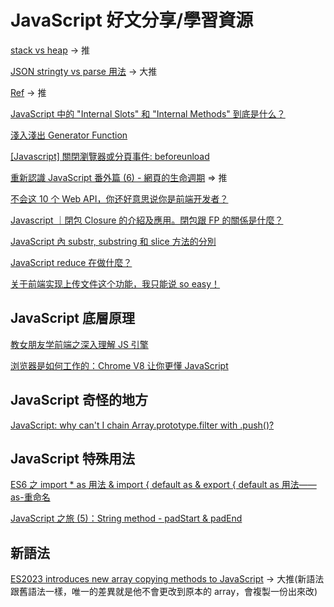 # JavaScript 好文分享/學習資源

[stack vs heap](https://roykwokcode.medium.com/%E6%99%AE%E9%80%9A%E9%A1%9E%E5%9E%8B%E5%92%8C%E5%B0%8D%E8%B1%A1%E7%9A%84%E5%8D%80%E5%88%A5-%E6%A3%A7%E5%85%A7%E5%AD%98-stack-%E5%A0%86%E5%85%A7%E5%AD%98-heap-44295724848c) -> 推

[JSON stringty vs parse 用法](https://medium.com/itsems-frontend/javascript-json-stringify-and-json-parse-7a1251d3824c) -> 大推

[Ref](https://ithelp.ithome.com.tw/articles/10238058) -> 推

[JavaScript 中的 "Internal Slots" 和 "Internal Methods" 到底是什么？](https://juejin.cn/post/7059344609473724430)

[淺入淺出 Generator Function](https://denny.qollie.com/2016/05/08/es6-generator-func/)

[[Javascript] 關閉瀏覽器或分頁事件: beforeunload](https://firsemisphere.blogspot.com/2019/07/javascript-beforeunload.html)

[重新認識 JavaScript 番外篇 (6) - 網頁的生命週期](https://ithelp.ithome.com.tw/articles/10197335) => 推

[不会这 10 个 Web API，你还好意思说你是前端开发者？](https://juejin.cn/post/7221813031813054501)

[Javascript ｜閉包 Closure 的介紹及應用。閉包跟 FP 的關係是什麼？](https://molly1024.medium.com/javascript-%E9%96%89%E5%8C%85-closure-%E7%9A%84%E4%BB%8B%E7%B4%B9%E5%8F%8A%E6%87%89%E7%94%A8-%E9%96%89%E5%8C%85%E8%B7%9F-fp-%E7%9A%84%E9%97%9C%E4%BF%82%E6%98%AF%E4%BB%80%E9%BA%BC-d9f598c432b7)

[JavaScript 內 substr, substring 和 slice 方法的分別](https://www.foolegg.com/post/what-is-the-difference-between-substr-substring-and-slice-in-javascript/)

[JavaScript reduce 在做什麼？](https://w3c.hexschool.com/blog/a2cb755f)

[关于前端实现上传文件这个功能，我只能说 so easy！](https://juejin.cn/post/7224402365452238906)

## JavaScript 底層原理

[教女朋友学前端之深入理解 JS 引擎](https://segmentfault.com/a/1190000040519211)

[浏览器是如何工作的：Chrome V8 让你更懂 JavaScript](https://segmentfault.com/a/1190000037435824)

## JavaScript 奇怪的地方

[JavaScript: why can't I chain Array.prototype.filter with .push()?](https://stackoverflow.com/questions/21933217/javascript-why-cant-i-chain-array-prototype-filter-with-push)

## JavaScript 特殊用法

[ES6 之 import \* as 用法 & import { default as & export { default as 用法——as-重命名](https://blog.csdn.net/weixin_44867717/article/details/124142489)

[JavaScript 之旅 (5)：String method - padStart & padEnd](https://ithelp.ithome.com.tw/articles/10240599)

## 新語法

[ES2023 introduces new array copying methods to JavaScript](https://www.sonarsource.com/blog/es2023-new-array-copying-methods-javascript/?fbclid=IwAR2eelBnYb4zH_M5rdM1rkqUivRvFjhn04GhKPBf04TDpPG2eSAAg6Xyh24) -> 大推(新語法跟舊語法一樣，唯一的差異就是他不會更改到原本的 array，會複製一份出來改)
